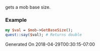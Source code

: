 gets a mob base size.
### Example

```perl
my $val = $mob->GetBaseSize();
quest::say($val); # Returns double
```


Generated On 2018-04-29T00:30:15-07:00